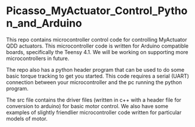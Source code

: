 # Picasso_MyActuator_Control_Python_and_Arduino

This repo contains microcontroller control code for controlling MyActuator QDD actuators. This microcontroller code is written for Arduino compatible boards, specifically the Teensy 4.1. We will be working on supporting more microcontrollers in future.

The repo also has a python header program that can be used to do some basic torque tracking to get you started. This code requires a serial (UART) connection between your microcontroller and the pc running the python program.

The src file contains the driver files (written in c++ with a header file for conversion to arduino) for basic motor control. We also have some examples of slightly friendlier microcontroller code written for particular models of motor.
